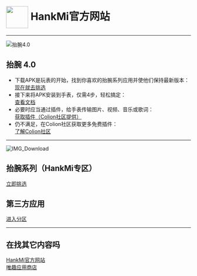 # [<img src="favicon.ico" width="60" height="60" align="center" />](https://www.hankmi.com) HankMi官方网站


***

![抬腕4.0](https://s2.loli.net/2022/08/16/bPsTiScvzYOD7g6.png)

## 抬腕 4.0
* 下载APK是玩表的开始，找到你喜欢的抬腕系列应用并使他们保持最新版本：  
[现在就去挑选](download/apps.md)  
* 接下来将APK安装到手表，仅需4步，轻松搞定：  
[查看文档](download/install.md)  
* 必要时应当通过插件，给手表传输图片、视频、音乐或歌词：  
[获取插件（Colion社区提供）](https://support.qq.com/products/350783/faqs/110472)  
* 仍不满足，在Colion社区获取更多免费插件：  
[了解Colion社区](community.md)  

***

![IMG_Download](https://s2.loli.net/2022/08/16/JDpc7Al86iELUG3.png)

## 抬腕系列（HankMi专区）
[立即挑选](download/apps.md)
## 第三方应用
[进入分区](download/3rd.md)

***

## 在找其它内容吗
[HankMi官方网站](https://www.hankmi.com)  
[唯趣应用商店](https://etrasoft.top)
